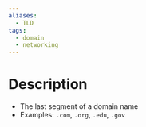 ```yaml
---
aliases:
  - TLD
tags:
  - domain
  - networking
---
```

# Description
- The last segment of a domain name
- Examples: `.com`, `.org`, `.edu`, `.gov`